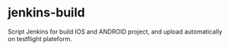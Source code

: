 jenkins-build
=============

Script Jenkins for build IOS and ANDROID project, and upload automatically on testflight plateform.
